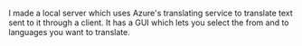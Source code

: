 I made a local server which uses Azure's translating service to translate text sent to it through a client.
It has a GUI which lets you select the from and to languages you want to translate.
